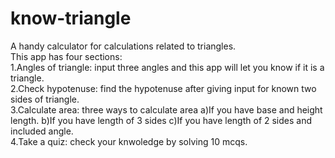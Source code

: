 # know-triangle
A handy calculator for calculations related to triangles.  
This app has four sections:  
1.Angles of triangle: input three angles and this app will let you know if it is a triangle.  
2.Check hypotenuse: find the hypotenuse after giving input for known two sides of triangle.  
3.Calculate area: three ways to calculate area a)If you have base and height length. b)If you have length of 3 sides c)If you have length of 2 sides and included angle.  
4.Take a quiz: check your knwoledge by solving 10 mcqs.  
